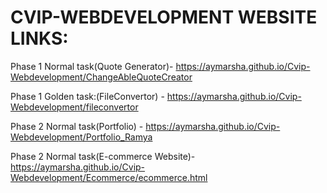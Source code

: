 # CVIP-WEBDEVELOPMENT WEBSITE LINKS:

Phase 1 Normal task(Quote Generator)- https://aymarsha.github.io/Cvip-Webdevelopment/ChangeAbleQuoteCreator

Phase 1 Golden task:(FileConvertor) - https://aymarsha.github.io/Cvip-Webdevelopment/fileconvertor

Phase 2 Normal task(Portfolio) - https://aymarsha.github.io/Cvip-Webdevelopment/Portfolio_Ramya

Phase 2 Normal task(E-commerce Website)-https://aymarsha.github.io/Cvip-Webdevelopment/Ecommerce/ecommerce.html
